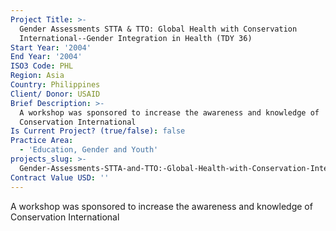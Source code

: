 ```yaml
---
Project Title: >-
  Gender Assessments STTA & TTO: Global Health with Conservation
  International--Gender Integration in Health (TDY 36)
Start Year: '2004'
End Year: '2004'
ISO3 Code: PHL
Region: Asia
Country: Philippines
Client/ Donor: USAID
Brief Description: >-
  A workshop was sponsored to increase the awareness and knowledge of
  Conservation International
Is Current Project? (true/false): false
Practice Area:
  - 'Education, Gender and Youth'
projects_slug: >-
  Gender-Assessments-STTA-and-TTO:-Global-Health-with-Conservation-International-Gender-Integration-in-Health-(TDY-36)
Contract Value USD: ''
---
```

A workshop was sponsored to increase the awareness and knowledge of Conservation International